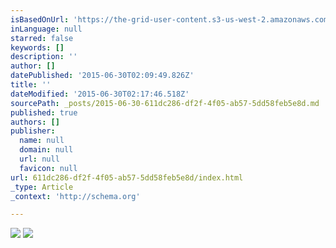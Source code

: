 ```yaml
---
isBasedOnUrl: 'https://the-grid-user-content.s3-us-west-2.amazonaws.com/568d4043-827a-457e-888e-4e8b31707eab.jpg'
inLanguage: null
starred: false
keywords: []
description: ''
author: []
datePublished: '2015-06-30T02:09:49.826Z'
title: ''
dateModified: '2015-06-30T02:17:46.518Z'
sourcePath: _posts/2015-06-30-611dc286-df2f-4f05-ab57-5dd58feb5e8d.md
published: true
authors: []
publisher:
  name: null
  domain: null
  url: null
  favicon: null
url: 611dc286-df2f-4f05-ab57-5dd58feb5e8d/index.html
_type: Article
_context: 'http://schema.org'

---
```

![](https://the-grid-user-content.s3-us-west-2.amazonaws.com/568d4043-827a-457e-888e-4e8b31707eab.jpg)
![](https://the-grid-user-content.s3-us-west-2.amazonaws.com/0984c635-5d59-49a8-aa7d-3e11e80254d1.jpg)